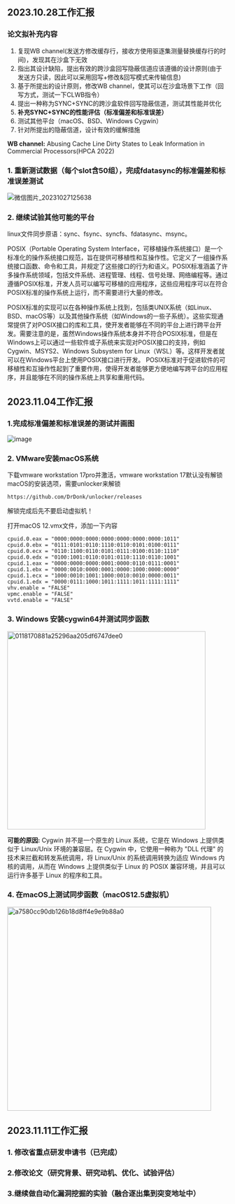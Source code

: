 ## 2023.10.28工作汇报
### 论文拟补充内容
1. 复现WB channel(发送方修改缓存行，接收方使用驱逐集测量替换缓存行的时间)，发现其在沙盒下无效
2. 指出其设计缺陷，提出有效的跨沙盒回写隐蔽信道应该遵循的设计原则(由于发送方只读，因此可以采用回写+修改&回写模式来传输信息)
3. 基于所提出的设计原则，修改WB channel，使其可以在沙盒场景下工作（回写方式，测试一下CLWB指令）
4. 提出一种称为SYNC+SYNC的跨沙盒软件回写隐蔽信道，测试其性能并优化
5. **补充SYNC+SYNC的性能评估（标准偏差和标准误差）**
6. 测试其他平台（macOS、BSD、Windows Cygwin）
7. 针对所提出的隐蔽信道，设计有效的缓解措施

**WB channel:** Abusing Cache Line Dirty States to Leak Information in Commercial Processors(HPCA 2022)

### 1. 重新测试数据（每个slot含50组），完成fdatasync的标准偏差和标准误差测试
![微信图片_20231027125638](https://github.com/CongCChen/WB-MWB-channel/assets/37946054/95b745e6-3928-41f4-bd98-69381593d8e8)


### 2. 继续试验其他可能的平台
linux文件同步原语：sync、fsync、syncfs、fdatasync、msync。

POSIX（Portable Operating System Interface，可移植操作系统接口）是一个标准化的操作系统接口规范，旨在提供可移植性和互操作性。它定义了一组操作系统接口函数、命令和工具，并规定了这些接口的行为和语义。POSIX标准涵盖了许多操作系统领域，包括文件系统、进程管理、线程、信号处理、网络编程等。通过遵循POSIX标准，开发人员可以编写可移植的应用程序，这些应用程序可以在符合POSIX标准的操作系统上运行，而不需要进行大量的修改。

POSIX标准的实现可以在各种操作系统上找到，包括类UNIX系统（如Linux、BSD、macOS等）以及其他操作系统（如Windows的一些子系统）。这些实现通常提供了对POSIX接口的库和工具，使开发者能够在不同的平台上进行跨平台开发。需要注意的是，虽然Windows操作系统本身并不符合POSIX标准，但是在Windows上可以通过一些软件或子系统来实现对POSIX接口的支持，例如Cygwin、MSYS2、Windows Subsystem for Linux（WSL）等。这样开发者就可以在Windows平台上使用POSIX接口进行开发。
POSIX标准对于促进软件的可移植性和互操作性起到了重要作用，使得开发者能够更方便地编写跨平台的应用程序，并且能够在不同的操作系统上共享和重用代码。

## 2023.11.04工作汇报

### 1.完成标准偏差和标准误差的测试并画图

![image](https://github.com/CongCChen/SYNC-SYNC-channel/assets/37946054/70c3166b-255c-49f4-b168-4f04bb893694)

### 2. VMware安装macOS系统
下载vmware workstation 17pro并激活，vmware workstation 17默认没有解锁macOS的安装选项，需要unlocker来解锁
```
https://github.com/DrDonk/unlocker/releases
```
解锁完成后先不要启动虚拟机！

打开macOS 12.vmx文件，添加一下内容
```
cpuid.0.eax = "0000:0000:0000:0000:0000:0000:0000:1011"
cpuid.0.ebx = "0111:0101:0110:1110:0110:0101:0100:0111"
cpuid.0.ecx = "0110:1100:0110:0101:0111:0100:0110:1110"
cpuid.0.edx = "0100:1001:0110:0101:0110:1110:0110:1001"
cpuid.1.eax = "0000:0000:0000:0001:0000:0110:0111:0001"
cpuid.1.ebx = "0000:0010:0000:0001:0000:1000:0000:0000"
cpuid.1.ecx = "1000:0010:1001:1000:0010:0010:0000:0011"
cpuid.1.edx = "0000:0111:1000:1011:1111:1011:1111:1111"
vhv.enable = "FALSE"
vpmc.enable = "FALSE"
vvtd.enable = "FALSE"
```
### 3. Windows 安装cygwin64并测试同步函数

<img width="453" alt="0118170881a25296aa205df6747dee0" src="https://github.com/CongCChen/SYNC-SYNC-channel/assets/37946054/0a077741-7b9b-497c-b81e-5a6f6286fc0e">

**可能的原因:** Cygwin 并不是一个原生的 Linux 系统，它是在 Windows 上提供类似于 Linux/Unix 环境的兼容层。在 Cygwin 中，它使用一种称为 "DLL 代理" 的技术来拦截和转发系统调用，将 Linux/Unix 的系统调用转换为适应 Windows 内核的调用，从而在 Windows 上提供类似于 Linux 的 POSIX 兼容环境，并且可以运行许多基于 Linux 的程序和工具。

### 4. 在macOS上测试同步函数（macOS12.5虚拟机）

<img width="466" alt="a7580cc90db126b18d8ff4e9e9b88a0" src="https://github.com/CongCChen/SYNC-SYNC-channel/assets/37946054/d9158e93-69d0-49e3-ac64-32c04bc6ef4a">


## 2023.11.11工作汇报

### 1. 修改省重点研发申请书（已完成）

### 2.修改论文（研究背景、研究动机、优化、试验评估）

### 3.继续做自动化漏洞挖掘的实验（融合逐出集到突变地址中）
